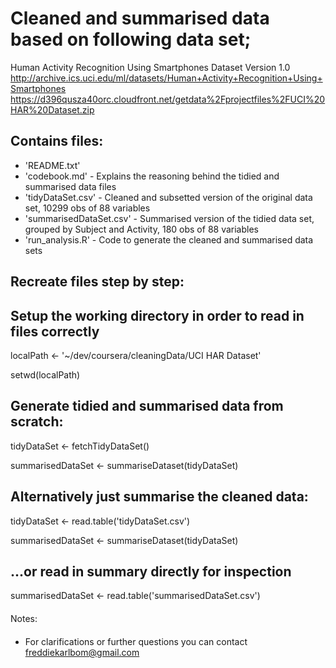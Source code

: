 # Cleaned and summarised data based on following data set;

Human Activity Recognition Using Smartphones Dataset
Version 1.0
http://archive.ics.uci.edu/ml/datasets/Human+Activity+Recognition+Using+Smartphones
https://d396qusza40orc.cloudfront.net/getdata%2Fprojectfiles%2FUCI%20HAR%20Dataset.zip
####

## Contains files:
- 'README.txt'
- 'codebook.md' - Explains the reasoning behind the tidied and summarised data files
- 'tidyDataSet.csv' - Cleaned and subsetted version of the original data set, 10299 obs of 88 variables
- 'summarisedDataSet.csv' - Summarised version of the tidied data set, grouped by Subject and Activity, 180 obs of 88 variables
- 'run_analysis.R' - Code to generate the cleaned and summarised data sets

## Recreate files step by step:

## Setup the working directory in order to read in files correctly
localPath <- '~/dev/coursera/cleaningData/UCI HAR Dataset'

setwd(localPath)

## Generate tidied and summarised data from scratch:
tidyDataSet <- fetchTidyDataSet()

summarisedDataSet <- summariseDataset(tidyDataSet)

## Alternatively just summarise the cleaned data:
tidyDataSet <- read.table('tidyDataSet.csv')

summarisedDataSet <- summariseDataset(tidyDataSet)

## ...or read in summary directly for inspection
summarisedDataSet <- read.table('summarisedDataSet.csv')

####
Notes:
####
- For clarifications or further questions you can contact freddiekarlbom@gmail.com